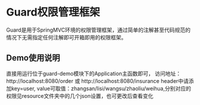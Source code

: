  # Guard权限管理框架

Guard是用于SpringMVC环境的权限管理框架，通过简单的注解甚至代码规范的情况下无需指定任何注解即可开箱即用的权限框架。

 ## Demo使用说明
直接用运行位于guard-demo模块下的Application主函数即可，
访问地址：http://localhost:8080/order 或 http://localhost:8080/insurance
header中请添加key=user, value可取值：zhangsan/lisi/wangsu/zhaoliu/weihua,分别对应的权限见resource文件夹中的几个json设置，也可更改后查看变化